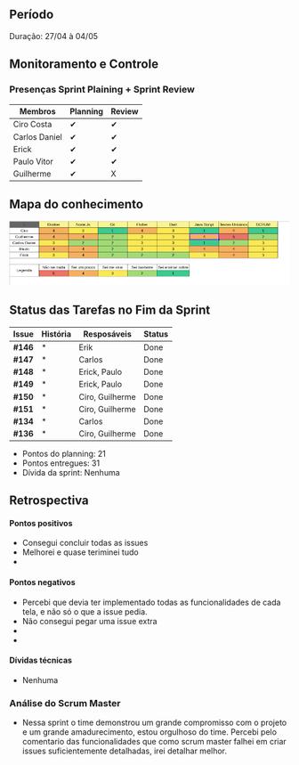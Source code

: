 ## Período
Duração: 27/04 à 04/05

## Monitoramento e Controle
### Presenças Sprint Plaining + Sprint Review
| Membros  |  Planning  |Review  |
| ------------------- | ------------------- |------------------- |
|  Ciro Costa |   ✔  |   ✔  |
|  Carlos Daniel |  ✔  |  ✔  |
|  Erick |  ✔  |  ✔  |
|  Paulo Vitor | ✔ |  ✔  |
|  Guilherme  | ✔ | X |

## Mapa do conhecimento  

![Mapa do conhecimento](../../assets/MapaConhecimentoSprint10.png)

## Status das Tarefas no Fim da Sprint
| **Issue** | **História** | **Resposáveis** | **Status** |
|--|--|--|--|
|**#146**| * | Erik | Done |
|**#147**| * | Carlos | Done |
|**#148**| * | Erick, Paulo | Done |
|**#149**| * | Erick, Paulo | Done | 
|**#150**| * | Ciro, Guilherme | Done | 
|**#151**| * | Ciro, Guilherme | Done  |    
|**#134**| * | Carlos | Done |
|**#136**| * | Ciro, Guilherme | Done |

- Pontos do planning: 21
- Pontos entregues: 31
- Dívida da sprint: Nenhuma

## Retrospectiva
#### Pontos positivos
- Consegui concluir todas as issues
- Melhorei e quase teriminei tudo
- 

#### Pontos negativos
- Percebi que devia ter implementado todas as funcionalidades de cada tela, e não só o que a issue pedia.
- Não consegui pegar uma issue extra
- 
- 

#### Dívidas técnicas
- Nenhuma

### Análise do Scrum Master
- Nessa sprint o time demonstrou um grande compromisso com o projeto e um grande amadurecimento, estou orgulhoso do time. Percebi pelo comentario das funcionalidades que como scrum master falhei em criar issues suficientemente detalhadas, irei detalhar melhor.